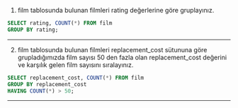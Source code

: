 1. film tablosunda bulunan filmleri rating değerlerine göre gruplayınız.
```sql
SELECT rating, COUNT(*) FROM film
GROUP BY rating;
```
---
2. film tablosunda bulunan filmleri replacement_cost sütununa göre grupladığımızda film sayısı 50 den fazla olan replacement_cost değerini ve karşılık gelen film sayısını sıralayınız.
```sql
SELECT replacement_cost, COUNT(*) FROM film
GROUP BY replacement_cost
HAVING COUNT(*) > 50;
``` 
---

